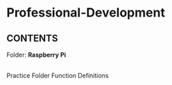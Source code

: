 Professional-Development
====

**CONTENTS** <br/>
----
Folder: **Raspberry Pi**<br/>
<br/>

Practice Folder
  Function Definitions
